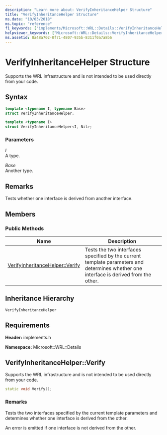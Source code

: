 ```yaml
---
description: "Learn more about: VerifyInheritanceHelper Structure"
title: "VerifyInheritanceHelper Structure"
ms.date: "10/03/2018"
ms.topic: "reference"
f1_keywords: ["implements/Microsoft::WRL::Details::VerifyInheritanceHelper", "implements/Microsoft::WRL::Details::VerifyInheritanceHelper::Verify"]
helpviewer_keywords: ["Microsoft::WRL::Details::VerifyInheritanceHelper structure", "Microsoft::WRL::Details::VerifyInheritanceHelper::Verify method"]
ms.assetid: 8a48a702-0f71-4807-935b-8311f0a7a8b6
---
```

# VerifyInheritanceHelper Structure

Supports the WRL infrastructure and is not intended to be used directly from your code.

## Syntax

```cpp
template <typename I, typename Base>
struct VerifyInheritanceHelper;

template <typename I>
struct VerifyInheritanceHelper<I, Nil>;
```

### Parameters

*I*<br/>
A type.

*Base*<br/>
Another type.

## Remarks

Tests whether one interface is derived from another interface.

## Members

### Public Methods

Name                                       | Description
------------------------------------------ | -------------------------------------------------------------------------------------------------------------------------------------
[VerifyInheritanceHelper::Verify](#verify) | Tests the two interfaces specified by the current template parameters and determines whether one interface is derived from the other.

## Inheritance Hierarchy

`VerifyInheritanceHelper`

## Requirements

**Header:** implements.h

**Namespace:** Microsoft::WRL::Details

## <a name="verify"></a> VerifyInheritanceHelper::Verify

Supports the WRL infrastructure and is not intended to be used directly from your code.

```cpp
static void Verify();
```

### Remarks

Tests the two interfaces specified by the current template parameters and determines whether one interface is derived from the other.

An error is emitted if one interface is not derived from the other.
